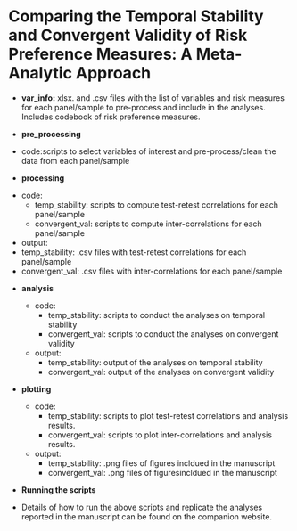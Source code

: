 # Comparing the Temporal Stability and Convergent Validity of Risk Preference Measures: A Meta-Analytic Approach


* **var_info:** xlsx. and .csv files with the list of variables and risk measures for each panel/sample to pre-process and include in the analyses. Includes codebook of risk preference measures.

* **pre_processing**
 + code:scripts to select variables of interest and pre-process/clean the data from each panel/sample


* **processing**
 + code:
   + temp_stability: scripts to compute test-retest correlations for each panel/sample
   + convergent_val: scripts to compute inter-correlations for each panel/sample
  + output:
   + temp_stability: .csv files with test-retest correlations for each panel/sample
  + convergent_val: .csv files with inter-correlations for each panel/sample


* **analysis**
  + code:
     + temp_stability: scripts to conduct the analyses on temporal stability
     + convergent_val: scripts to conduct the analyses on convergent validity
  + output:
     + temp_stability: output of the analyses on temporal stability
    + convergent_val: output of the analyses on convergent validity


* **plotting**
  + code:
    + temp_stability: scripts to plot test-retest correlations and analysis results.
    + convergent_val: scripts to plot inter-correlations and analysis results.
  + output:
    + temp_stability: .png files of figures incldued in the manuscript
    + convergent_val: .png files of figuresincldued in the manuscript



* **Running the scripts**
 + Details of how to run the above scripts and replicate the analyses reported in the manuscript can be found on the companion website.
